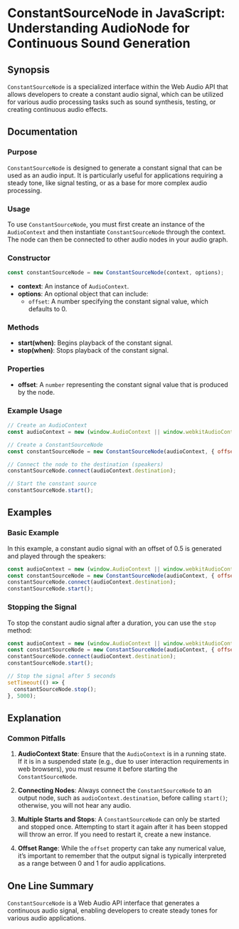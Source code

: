 <!--
Meta Description: # ConstantSourceNode in JavaScript: Understanding AudioNode for Continuous Sound Generation ## Synopsis `ConstantSourceNode` is a specialized interfac...
Meta Keywords: constantsourcenode, audiocontext, audio, signal, constant
-->

# ConstantSourceNode in JavaScript: Understanding AudioNode for Continuous Sound Generation

## Synopsis
`ConstantSourceNode` is a specialized interface within the Web Audio API that allows developers to create a constant audio signal, which can be utilized for various audio processing tasks such as sound synthesis, testing, or creating continuous audio effects.

## Documentation
### Purpose
`ConstantSourceNode` is designed to generate a constant signal that can be used as an audio input. It is particularly useful for applications requiring a steady tone, like signal testing, or as a base for more complex audio processing.

### Usage
To use `ConstantSourceNode`, you must first create an instance of the `AudioContext` and then instantiate `ConstantSourceNode` through the context. The node can then be connected to other audio nodes in your audio graph.

### Constructor
```javascript
const constantSourceNode = new ConstantSourceNode(context, options);
```
- **context**: An instance of `AudioContext`.
- **options**: An optional object that can include:
  - `offset`: A number specifying the constant signal value, which defaults to 0.

### Methods
- **start(when)**: Begins playback of the constant signal.
- **stop(when)**: Stops playback of the constant signal.

### Properties
- **offset**: A `number` representing the constant signal value that is produced by the node.

### Example Usage
```javascript
// Create an AudioContext
const audioContext = new (window.AudioContext || window.webkitAudioContext)();

// Create a ConstantSourceNode
const constantSourceNode = new ConstantSourceNode(audioContext, { offset: 0.5 });

// Connect the node to the destination (speakers)
constantSourceNode.connect(audioContext.destination);

// Start the constant source
constantSourceNode.start();
```

## Examples
### Basic Example
In this example, a constant audio signal with an offset of 0.5 is generated and played through the speakers:

```javascript
const audioContext = new (window.AudioContext || window.webkitAudioContext)();
const constantSourceNode = new ConstantSourceNode(audioContext, { offset: 0.5 });
constantSourceNode.connect(audioContext.destination);
constantSourceNode.start();
```

### Stopping the Signal
To stop the constant audio signal after a duration, you can use the `stop` method:

```javascript
const audioContext = new (window.AudioContext || window.webkitAudioContext)();
const constantSourceNode = new ConstantSourceNode(audioContext, { offset: 0.5 });
constantSourceNode.connect(audioContext.destination);
constantSourceNode.start();

// Stop the signal after 5 seconds
setTimeout(() => {
  constantSourceNode.stop();
}, 5000);
```

## Explanation
### Common Pitfalls
1. **AudioContext State**: Ensure that the `AudioContext` is in a running state. If it is in a suspended state (e.g., due to user interaction requirements in web browsers), you must resume it before starting the `ConstantSourceNode`.
  
2. **Connecting Nodes**: Always connect the `ConstantSourceNode` to an output node, such as `audioContext.destination`, before calling `start()`; otherwise, you will not hear any audio.

3. **Multiple Starts and Stops**: A `ConstantSourceNode` can only be started and stopped once. Attempting to start it again after it has been stopped will throw an error. If you need to restart it, create a new instance.

4. **Offset Range**: While the `offset` property can take any numerical value, it’s important to remember that the output signal is typically interpreted as a range between 0 and 1 for audio applications.

## One Line Summary
`ConstantSourceNode` is a Web Audio API interface that generates a continuous audio signal, enabling developers to create steady tones for various audio applications.